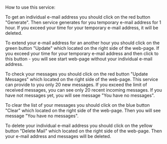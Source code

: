 How to use this service:

To get an individual e-mail address you should click on the red button "Generate". Then service generates for you temporary e-mail address for 1 hour. If you exceed your time for your temporary e-mail address, it will be deleted.

To extend your e-mail address for an another hour you should click on the green button "Update" which located on the right side of the web-page. If you exceed your time for your temporary e-mail address and then click to this button - you will see start web-page without your individual e-mail address.

To check your messages you should click on the red button "Update Messages" which located on the right side of the web-page. This service can provide to you only 20 new messages. If you exceed the limit of received messages, you can see only 20 recent incoming messages. If you have not messages yet, you will see message "You have no messages".

To clear the list of your messages you should click on the blue button "Clear" which located on the right side of the web-page. Then you will see message "You have no messages".

To delete your individual e-mail address you should click on the yellow button "Delete Mail" which located on the right side of the web-page. Then your e-mail address and messages will be deleted.
